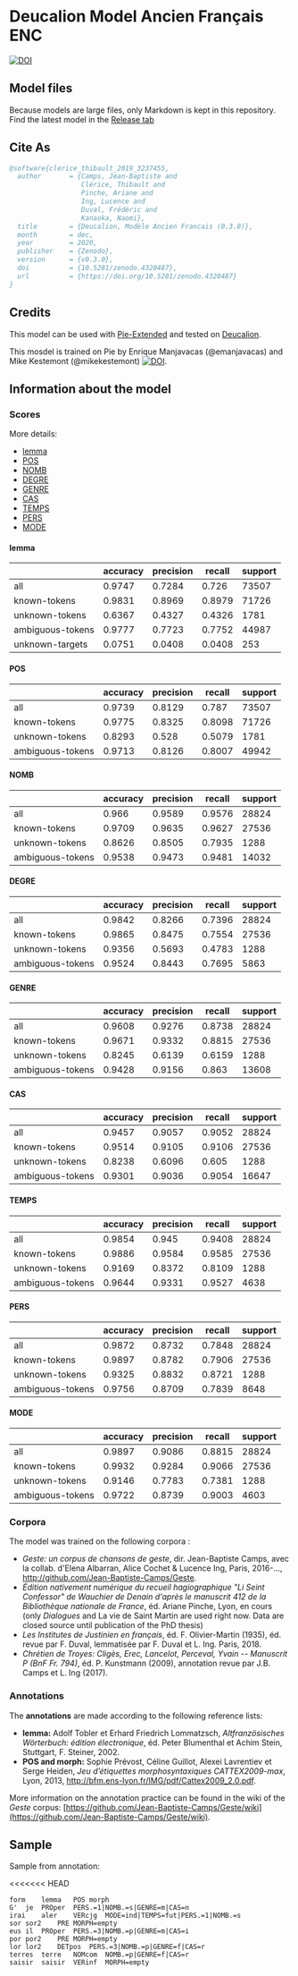 Deucalion Model Ancien Français ENC
===================================

[![DOI](https://zenodo.org/badge/DOI/10.5281/zenodo.2539134.svg)](https://doi.org/10.5281/zenodo.2539134)

## Model files

Because models are large files, only Markdown is kept in this repository. Find the latest model in the [Release tab](https://github.com/chartes/deucalion-model-af/releases/latest)

## Cite As

```bibtex
@software{clerice_thibault_2019_3237455,
  author       = {Camps, Jean-Baptiste and
                  Clérice, Thibault and
                  Pinche, Ariane and
                  Ing, Lucence and
                  Duval, Frédéric and
                  Kanaoka, Naomi},
  title        = {Deucalion, Modèle Ancien Francais (0.3.0)},
  month        = dec,
  year         = 2020,
  publisher    = {Zenodo},
  version      = {v0.3.0},
  doi          = {10.5281/zenodo.4320487},
  url          = {https://doi.org/10.5281/zenodo.4320487}
}
```

## Credits

This model can be used with [Pie-Extended](https://github.com/hipster-philology/nlp-pie-taggers) and tested on [Deucalion](https://dh.chartes.psl.eu/deucalion/fro).

This mosdel is trained on Pie by Enrique Manjavacas (@emanjavacas) and Mike Kestemont (@mikekestemont) [![DOI](https://zenodo.org/badge/131014015.svg)](https://zenodo.org/badge/latestdoi/131014015).

## Information about the model

### Scores

<!-- Start Scores -->
More details:
- [lemma](lemma-pos.score.md)
- [POS](lemma-pos.score.md)
- [NOMB](morph/nomb.tar.score.md)
- [DEGRE](morph/degre.tar.score.md)
- [GENRE](morph/genre.tar.score.md)
- [CAS](morph/cas.tar.score.md)
- [TEMPS](morph/temps.tar.score.md)
- [PERS](morph/pers.tar.score.md)
- [MODE](morph/mode.tar.score.md)


#### lemma

|                  | accuracy | precision | recall | support |
|------------------|----------|-----------|--------|---------|
| all              | 0.9747   | 0.7284    | 0.726  | 73507   |
| known-tokens     | 0.9831   | 0.8969    | 0.8979 | 71726   |
| unknown-tokens   | 0.6367   | 0.4327    | 0.4326 | 1781    |
| ambiguous-tokens | 0.9777   | 0.7723    | 0.7752 | 44987   |
| unknown-targets  | 0.0751   | 0.0408    | 0.0408 | 253     |


#### POS

|                  | accuracy | precision | recall | support |
|------------------|----------|-----------|--------|---------|
| all              | 0.9739   | 0.8129    | 0.787  | 73507   |
| known-tokens     | 0.9775   | 0.8325    | 0.8098 | 71726   |
| unknown-tokens   | 0.8293   | 0.528     | 0.5079 | 1781    |
| ambiguous-tokens | 0.9713   | 0.8126    | 0.8007 | 49942   |


#### NOMB

|                  | accuracy | precision | recall | support |
|------------------|----------|-----------|--------|---------|
| all              | 0.966    | 0.9589    | 0.9576 | 28824   |
| known-tokens     | 0.9709   | 0.9635    | 0.9627 | 27536   |
| unknown-tokens   | 0.8626   | 0.8505    | 0.7935 | 1288    |
| ambiguous-tokens | 0.9538   | 0.9473    | 0.9481 | 14032   |


#### DEGRE

|                  | accuracy | precision | recall | support |
|------------------|----------|-----------|--------|---------|
| all              | 0.9842   | 0.8266    | 0.7396 | 28824   |
| known-tokens     | 0.9865   | 0.8475    | 0.7554 | 27536   |
| unknown-tokens   | 0.9356   | 0.5693    | 0.4783 | 1288    |
| ambiguous-tokens | 0.9524   | 0.8443    | 0.7695 | 5863    |


#### GENRE

|                  | accuracy | precision | recall | support |
|------------------|----------|-----------|--------|---------|
| all              | 0.9608   | 0.9276    | 0.8738 | 28824   |
| known-tokens     | 0.9671   | 0.9332    | 0.8815 | 27536   |
| unknown-tokens   | 0.8245   | 0.6139    | 0.6159 | 1288    |
| ambiguous-tokens | 0.9428   | 0.9156    | 0.863  | 13608   |


#### CAS

|                  | accuracy | precision | recall | support |
|------------------|----------|-----------|--------|---------|
| all              | 0.9457   | 0.9057    | 0.9052 | 28824   |
| known-tokens     | 0.9514   | 0.9105    | 0.9106 | 27536   |
| unknown-tokens   | 0.8238   | 0.6096    | 0.605  | 1288    |
| ambiguous-tokens | 0.9301   | 0.9036    | 0.9054 | 16647   |


#### TEMPS

|                  | accuracy | precision | recall | support |
|------------------|----------|-----------|--------|---------|
| all              | 0.9854   | 0.945     | 0.9408 | 28824   |
| known-tokens     | 0.9886   | 0.9584    | 0.9585 | 27536   |
| unknown-tokens   | 0.9169   | 0.8372    | 0.8109 | 1288    |
| ambiguous-tokens | 0.9644   | 0.9331    | 0.9527 | 4638    |


#### PERS

|                  | accuracy | precision | recall | support |
|------------------|----------|-----------|--------|---------|
| all              | 0.9872   | 0.8732    | 0.7848 | 28824   |
| known-tokens     | 0.9897   | 0.8782    | 0.7906 | 27536   |
| unknown-tokens   | 0.9325   | 0.8832    | 0.8721 | 1288    |
| ambiguous-tokens | 0.9756   | 0.8709    | 0.7839 | 8648    |


#### MODE

|                  | accuracy | precision | recall | support |
|------------------|----------|-----------|--------|---------|
| all              | 0.9897   | 0.9086    | 0.8815 | 28824   |
| known-tokens     | 0.9932   | 0.9284    | 0.9066 | 27536   |
| unknown-tokens   | 0.9146   | 0.7783    | 0.7381 | 1288    |
| ambiguous-tokens | 0.9722   | 0.8739    | 0.9003 | 4603    |


<!-- End Scores -->

### Corpora

The model was trained on the following corpora :

- _Geste: un corpus de chansons de geste_, dir. Jean-Baptiste Camps, avec la collab. d'Elena Albarran, Alice Cochet & Lucence Ing, Paris, 2016-…, http://github.com/Jean-Baptiste-Camps/Geste.
- _Édition nativement numérique du recueil hagiographique "Li Seint Confessor" de Wauchier de Denain d'après le manuscrit 412 de la Bibliothèque nationale de France_, éd. Ariane Pinche, Lyon, en cours (only _Dialogues_ and La vie de Saint Martin are used right now. Data are closed source until publication of the PhD thesis)
- _Les Institutes de Justinien en français_, éd. F. Olivier-Martin (1935), éd. revue par F. Duval, lemmatisée par F. Duval et L. Ing. Paris, 2018.
- _Chrétien de Troyes: Cligès, Erec, Lancelot, Perceval, Yvain -- Manuscrit P (BnF Fr. 794)_, éd. P. Kunstmann (2009), annotation revue par J.B. Camps et L. Ing (2017).


### Annotations

The **annotations** are made according to the following reference lists:

- **lemma:** Adolf Tobler et Erhard Friedrich Lommatzsch, _Altfranzösisches Wörterbuch: édition électronique_, éd. Peter Blumenthal et Achim Stein, Stuttgart, F. Steiner, 2002.
- **POS and morph:** Sophie Prévost, Céline Guillot, Alexei Lavrentiev et Serge Heiden, _Jeu d’étiquettes morphosyntaxiques  CATTEX2009-max_, Lyon, 2013, http://bfm.ens-lyon.fr/IMG/pdf/Cattex2009_2.0.pdf.

More information on the annotation practice can be found in the wiki of the _Geste_ corpus: [https://github.com/Jean-Baptiste-Camps/Geste/wiki](https://github.com/Jean-Baptiste-Camps/Geste/wiki).

## Sample

Sample from annotation:

<<<<<<< HEAD
```tsv
form	lemma	POS	morph
G'	je	PROper	PERS.=1|NOMB.=s|GENRE=m|CAS=n
irai	aler	VERcjg	MODE=ind|TEMPS=fut|PERS.=1|NOMB.=s
sor	sor2	PRE	MORPH=empty
eus	il	PROper	PERS.=3|NOMB.=p|GENRE=m|CAS=i
por	por2	PRE	MORPH=empty
lor	lor2	DETpos	PERS.=3|NOMB.=p|GENRE=f|CAS=r
terres	terre	NOMcom	NOMB.=p|GENRE=f|CAS=r
saisir	saisir	VERinf	MORPH=empty
```
